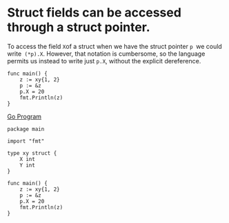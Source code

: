 

# Struct fields can be accessed through a struct pointer.

To access the field ``` X ```of a struct when we have the struct pointer ```p ```we could write``` (*p).X```.
However, that notation is cumbersome, so the language permits us instead to write just ```p.X```, without the explicit dereference.

```
func main() {
	z := xy{1, 2}
	p := &z
	p.X = 20
	fmt.Println(z)
}

```
[Go Program](https://play.golang.org/p/k0TOI-Ur2CN) 
```
package main

import "fmt"

type xy struct {
	X int
	Y int
}

func main() {
	z := xy{1, 2}
	p := &z
	p.X = 20
	fmt.Println(z)
}



```
